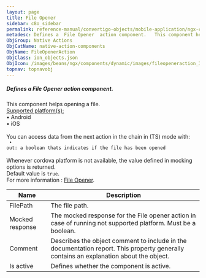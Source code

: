 ```yaml
---
layout: page
title: File Opener
sidebar: c8o_sidebar
permalink: reference-manual/convertigo-objects/mobile-application/ngx-components/native-action-components/file-opener/
metadesc: Defines a  File Opener  action component.   This component helps opening a file.  Supported platform(s)    • Android  • iOS  You can access data from 
ObjGroup: Native Actions
ObjCatName: native-action-components
ObjName: FileOpenerAction
ObjClass: ion_objects.json
ObjIcon: /images/beans/ngx/components/dynamic/images/fileopeneraction_32x32.png
topnav: topnavobj
---
```

##### Defines a <i>File Opener</i> action component. <br/>

 This component helps opening a file.<br/>
<u>Supported platform(s):</u><br/>
 • Android<br/>
 • iOS<br/>
<br/>
You can access data from the next action in the chain in (TS) mode with: <code><br/>
 • out: a boolean thats indicates if the file has been opened</code><br/>
<br/>
Whenever cordova platform is not available, the value defined in mocking options is returned.<br/>
 Default value is <code>true</code>.<br/>
For more information : <a href='https://www.npmjs.com/package/@ionic-native/file-opener'>File Opener</a>.

Name | Description 
--- | ---
FilePath | The file path.
Mocked response | The mocked response for the File opener action in case of running not supported platform. Must be a boolean.
Comment | Describes the object comment to include in the documentation report.  This property generally contains an explanation about the object. 
Is active | Defines whether the component is active. 

